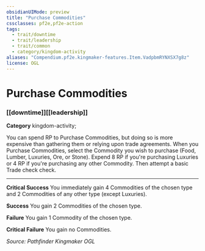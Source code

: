 ```yaml
---
obsidianUIMode: preview
title: "Purchase Commodities"
cssclasses: pf2e,pf2e-action
tags:
  - trait/downtime
  - trait/leadership
  - trait/common
  - category/kingdom-activity
aliases: "Compendium.pf2e.kingmaker-features.Item.VadpbmRYNXSX7g8z"
license: OGL
---
```

# Purchase Commodities

### [[downtime]][[leadership]]

**Category** kingdom-activity; 




You can spend RP to Purchase Commodities, but doing so is more expensive than gathering them or relying upon trade agreements. When you Purchase Commodities, select the Commodity you wish to purchase (Food, Lumber, Luxuries, Ore, or Stone). Expend 8 RP if you're purchasing Luxuries or 4 RP if you're purchasing any other Commodity. Then attempt a basic Trade check check.

* * *

**Critical Success** You immediately gain 4 Commodities of the chosen type and 2 Commodities of any other type (except Luxuries).

**Success** You gain 2 Commodities of the chosen type.

**Failure** You gain 1 Commodity of the chosen type.

**Critical Failure** You gain no Commodities.

*Source: Pathfinder Kingmaker*
*OGL*